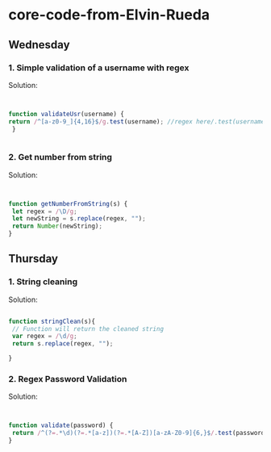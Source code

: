 # core-code-from-Elvin-Rueda


## Wednesday




### 1. Simple validation of a username with regex




Solution:
 
 
 ```Javascript
 
 
 function validateUsr(username) {
 return /^[a-z0-9_]{4,16}$/g.test(username); //regex here/.test(username) 
  }
  
  ````



### 2. Get number from string




Solution:
 
 
 ```Javascript


function getNumberFromString(s) {
  let regex = /\D/g;
  let newString = s.replace(regex, "");
  return Number(newString);
}


```




## Thursday


### 1. String cleaning




Solution:
 
 
 ```Javascript

function stringClean(s){
  // Function will return the cleaned string
  var regex = /\d/g;
  return s.replace(regex, "");

}

```


### 2. Regex Password Validation




Solution:
 
 
 ```Javascript


function validate(password) {
  return /^(?=.*\d)(?=.*[a-z])(?=.*[A-Z])[a-zA-Z0-9]{6,}$/.test(password);
}


```





